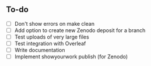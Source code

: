 To-do
-----

- [ ] Don't show errors on make clean
- [ ] Add option to create new Zenodo deposit for a branch
- [ ] Test uploads of very large files
- [ ] Test integration with Overleaf
- [ ] Write documentation
- [ ] Implement showyourwork publish (for Zenodo)